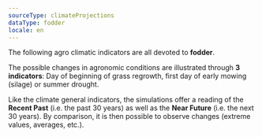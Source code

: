 ```yaml
---
sourceType: climateProjections
dataType: fodder
locale: en
---
```


The following agro climatic indicators are all devoted to **fodder**.

The possible changes in agronomic conditions are illustrated through **3
indicators**: Day of beginning of grass regrowth, first day of early mowing
(silage) or summer drought.

Like the climate general indicators, the simulations offer a reading of the
**Recent Past** (i.e. the past 30 years) as well as the **Near Future** (i.e.
the next 30 years). By comparison, it is then possible to observe changes
(extreme values, averages, etc.).